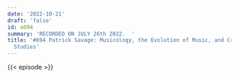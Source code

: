 ```yaml
---
date: '2022-10-21'
draft: 'false'
id: e694
summary: 'RECORDED ON JULY 26th 2022.  '
title: '#694 Patrick Savage: Musicology, the Evolution of Music, and Cross-Cultural
  Studies'
---
```

{{< episode >}}
